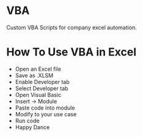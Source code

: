 # VBA
Custom VBA Scripts for company excel automation.

# How To Use VBA in Excel
- Open an Excel file
- Save as .XLSM
- Enable Developer tab
- Select Developer tab
- Open Visual Basic
- Insert -> Module
- Paste code into module
- Modify to your use case
- Run code
- Happy Dance

